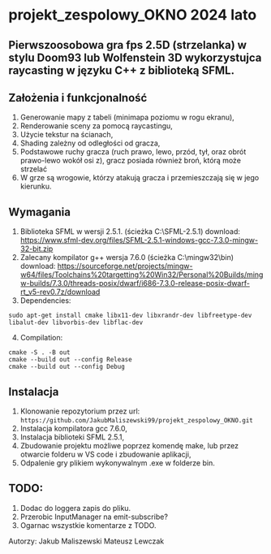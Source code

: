 # projekt_zespolowy_OKNO 2024 lato

## Pierwszoosobowa gra fps 2.5D (strzelanka) w stylu Doom93 lub Wolfenstein 3D wykorzystujca raycasting w języku C++ z biblioteką SFML.

## Założenia i funkcjonalność

1. Generowanie mapy z tabeli (minimapa poziomu w rogu ekranu),
2. Renderowanie sceny za pomocą raycastingu,
3. Użycie tekstur na ścianach,
4. Shading zależny od odległości od gracza,
5. Podstawowe ruchy gracza (ruch prawo, lewo, przód, tył, oraz obrót prawo-lewo wokół osi z), gracz posiada również broń, którą może strzelać
6. W grze są wrogowie, którzy atakują gracza i przemieszczają się w jego kierunku.

## Wymagania

1. Biblioteka SFML w wersji 2.5.1. (ścieżka C:\SFML-2.5.1) download: https://www.sfml-dev.org/files/SFML-2.5.1-windows-gcc-7.3.0-mingw-32-bit.zip
2. Zalecany kompilator g++ wersja 7.6.0 (ścieżka C:\mingw32\bin) download: https://sourceforge.net/projects/mingw-w64/files/Toolchains%20targetting%20Win32/Personal%20Builds/mingw-builds/7.3.0/threads-posix/dwarf/i686-7.3.0-release-posix-dwarf-rt_v5-rev0.7z/download
3. Dependencies:
```
sudo apt-get install cmake libx11-dev libxrandr-dev libfreetype-dev libalut-dev libvorbis-dev libflac-dev
```
4. Compilation:
```
cmake -S . -B out
cmake --build out --config Release
cmake --build out --config Debug
```

## Instalacja

1. Klonowanie repozytorium przez url: `https://github.com/JakubMaliszewski99/projekt_zespolowy_OKNO.git`
2. Instalacja kompilatora gcc 7.6.0,
3. Instalacja biblioteki SFML 2.5.1,
4. Zbudowanie projektu możliwe poprzez komendę make, lub przez otwarcie folderu w VS code i zbudowanie aplikacji,
5. Odpalenie gry plikiem wykonywalnym .exe w folderze bin.

## TODO:
1. Dodac do loggera zapis do pliku.
2. Przerobic InputManager na emit-subscribe?
3. Ogarnac wszystkie komentarze z TODO.

Autorzy:
Jakub Maliszewski
Mateusz Lewczak